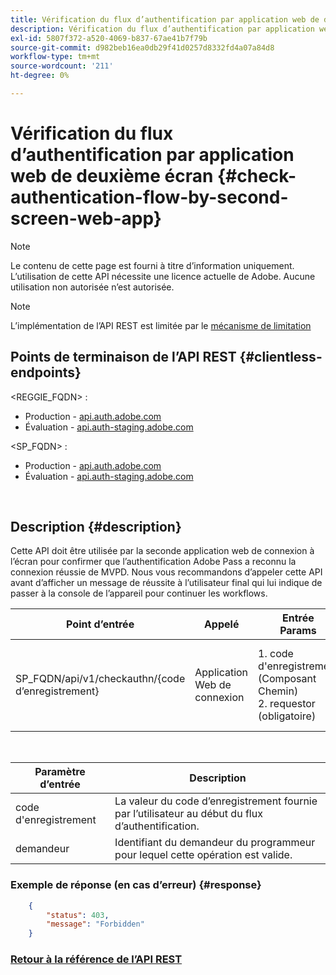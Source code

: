 ```yaml
---
title: Vérification du flux d’authentification par application web de deuxième écran
description: Vérification du flux d’authentification par application web de deuxième écran
exl-id: 5807f372-a520-4069-b837-67ae41b7f79b
source-git-commit: d982beb16ea0db29f41d0257d8332fd4a07a84d8
workflow-type: tm+mt
source-wordcount: '211'
ht-degree: 0%

---
```


# Vérification du flux d’authentification par application web de deuxième écran {#check-authentication-flow-by-second-screen-web-app}

>[!NOTE]
>
>Le contenu de cette page est fourni à titre d’information uniquement. L’utilisation de cette API nécessite une licence actuelle de Adobe. Aucune utilisation non autorisée n’est autorisée.

>[!NOTE]
>
> L’implémentation de l’API REST est limitée par le [mécanisme de limitation](/help/authentication/integration-guide-programmers/throttling-mechanism.md)

## Points de terminaison de l’API REST {#clientless-endpoints}

&lt;REGGIE_FQDN> :

* Production - [api.auth.adobe.com](http://api.auth.adobe.com/)
* Évaluation - [api.auth-staging.adobe.com](http://api.auth-staging.adobe.com/)

&lt;SP_FQDN> :

* Production - [api.auth.adobe.com](http://api.auth.adobe.com/)
* Évaluation - [api.auth-staging.adobe.com](http://api.auth-staging.adobe.com/)

</br>

## Description {#description}

Cette API doit être utilisée par la seconde application web de connexion à l’écran pour confirmer que l’authentification Adobe Pass a reconnu la connexion réussie de MVPD. Nous vous recommandons d’appeler cette API avant d’afficher un message de réussite à l’utilisateur final qui lui indique de passer à la console de l’appareil pour continuer les workflows.


| Point d’entrée | Appelé </br> | Entrée   </br> Params | Méthode HTTP </br> | Réponse | Réponse HTTP </br> |
| --- | --- | --- | --- | --- | --- |
| SP_FQDN/api/v1/checkauthn/{code d’enregistrement} | Application Web de connexion | 1. code d&#39;enregistrement </br>    (Composant Chemin)</br>2.  requestor </br>    (obligatoire) | GET | XML ou JSON contenant les détails d’erreur en cas d’échec. | 200 - Succès   </br>403 - Interdit |

</br>

| Paramètre d’entrée | Description |
| ----------------- | --------------------------------------------------------------------------------------------- |
| code d&#39;enregistrement | La valeur du code d’enregistrement fournie par l’utilisateur au début du flux d’authentification. |
| demandeur | Identifiant du demandeur du programmeur pour lequel cette opération est valide. |


### Exemple de réponse (en cas d’erreur) {#response}

```JSON
    {
        "status": 403,
        "message": "Forbidden"
    }
```

### [Retour à la référence de l’API REST](/help/authentication/integration-guide-programmers/legacy/rest-api-v1/rest-api-reference.md)
